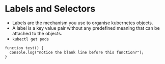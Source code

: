 # Labels and Selectors 
- Labels are the mechanism you use to organise kubernetes objects.
- A label is a key value pair without any predefined meaning that can be attached to the objects.
- ```kubectl get pods ```
```
function test() {
  console.log("notice the blank line before this function?");
}
```
